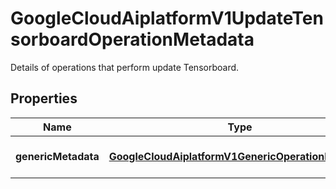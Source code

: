 

# GoogleCloudAiplatformV1UpdateTensorboardOperationMetadata

Details of operations that perform update Tensorboard.

## Properties

| Name | Type | Description | Notes |
|------------ | ------------- | ------------- | -------------|
|**genericMetadata** | [**GoogleCloudAiplatformV1GenericOperationMetadata**](GoogleCloudAiplatformV1GenericOperationMetadata.md) | Operation metadata for Tensorboard. |  [optional] |




